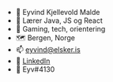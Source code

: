 - 👋 Eyvind Kjellevold Malde
- 🌱 Lærer Java, JS og React
- 👀 Gaming, tech, orientering
- :world_map: Bergen, Norge
- 📫 eyvind@elsker.is
- 👯 [LinkedIn](https://www.linkedin.com/in/eyvmal/)
- 👾 Eyv#4130
<!--
- 🔭 I’m currently working on ...

- 👯 I’m looking to collaborate on ...
- 🤔 I’m looking for help with ...
- 💬 Ask me about ...
- 📫 How to reach me: ...
- 😄 Pronouns: ...
- ⚡ Fun fact: ...
-->
